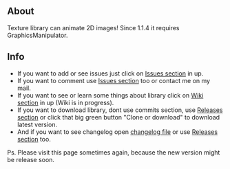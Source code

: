 ## About
Texture library can animate 2D images!
Since 1.1.4 it requires GraphicsManipulator.
## Info
* If you want to add or see issues just click on [Issues section](https://github.com/PetoPetko/Texture-Animation/issues) in up.
* If you want to comment use [Issues section](https://github.com/PetoPetko/Texture-Animation/issues) too or contact me on my mail.
* If you want to see or learn some things about library click on [Wiki section](https://github.com/PetoPetko/Texture-Animation/wiki) in up (Wiki is in progress).
* If you want to download library, dont use commits section, use [Releases section](https://github.com/PetoPetko/Texture-Animation/releases) or click that big green button "Clone or download" to download latest version.
* And if you want to see changelog open [changelog file](Changelog.md) or use [Releases section](https://github.com/PetoPetko/Texture-Animation/releases) too.

Ps. Please visit this page sometimes again, because the new version might be release soon.
